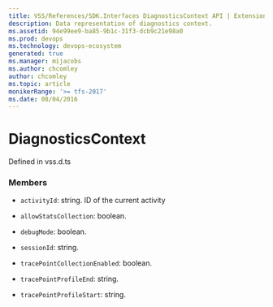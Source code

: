 ```yaml
---
title: VSS/References/SDK.Interfaces DiagnosticsContext API | Extensions for Azure DevOps Services
description: Data representation of diagnostics context.
ms.assetid: 94e99ee9-ba85-9b1c-31f3-dcb9c21e98a0
ms.prod: devops
ms.technology: devops-ecosystem
generated: true
ms.manager: mijacobs
ms.author: chcomley
author: chcomley
ms.topic: article
monikerRange: '>= tfs-2017'
ms.date: 08/04/2016
---
```


# DiagnosticsContext

Defined in vss.d.ts



### Members

* `activityId`: string. ID of the current activity

* `allowStatsCollection`: boolean. 

* `debugMode`: boolean. 

* `sessionId`: string. 

* `tracePointCollectionEnabled`: boolean. 

* `tracePointProfileEnd`: string. 

* `tracePointProfileStart`: string. 

